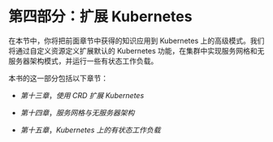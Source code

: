 # 第四部分：扩展 Kubernetes

在本节中，你将把前面章节中获得的知识应用到 Kubernetes 上的高级模式。我们将通过自定义资源定义扩展默认的 Kubernetes 功能，在集群中实现服务网格和无服务器架构模式，并运行一些有状态工作负载。

本书的这一部分包括以下章节：

+   *第十三章*，*使用 CRD 扩展 Kubernetes*

+   *第十四章*，*服务网格与无服务器架构*

+   *第十五章*，*Kubernetes 上的有状态工作负载*
